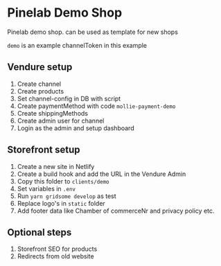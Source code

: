 # Pinelab Demo Shop
Pinelab demo shop. can be used as template for new shops

`demo` is an example channelToken in this example

## Vendure setup
1. Create channel
2. Create products
3. Set channel-config in DB with script
4. Create paymentMethod with code `mollie-payment-demo`
5. Create shippingMethods
6. Create admin user for channel
7. Login as the admin and setup dashboard

## Storefront setup
1. Create a new site in Netlify
2. Create a build hook and add the URL in the Vendure Admin
3. Copy this folder to `clients/demo`
4. Set variables in `.env`
5. Run `yarn gridsome develop` as test
6. Replace logo's in `static` folder
7. Add footer data like Chamber of commerceNr and privacy policy etc.

## Optional steps
1. Storefront SEO for products
2. Redirects from old website